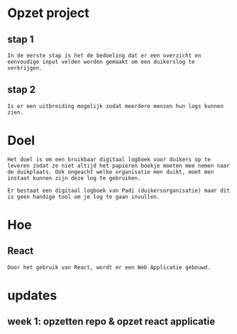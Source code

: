 # Opzet project

## stap 1
    In de eerste stap is het de bedoeling dat er een overzicht en eenvoudige input velden worden gemaakt om een duikerslog te verkrijgen. 

## stap 2
    Is er een uitbreiding mogelijk zodat meerdere mensen hun logs kunnen zien. 

# Doel
    Het doel is om een bruikbaar digitaal logboek voor duikers op te leveren zodat ze niet altijd het papieren boekje moeten mee nemen naar de duikplaats. Ook ongeacht welke organisatie men duikt, moet men instaat kunnen zijn deze log te gebruiken.

    Er bestaat een digitaal logboek van Padi (duikersorganisatie) maar dit is geen handige tool om je log te gaan invullen. 

# Hoe

## React
    Door het gebruik van React, wordt er een Web Applicatie gebouwd.

# updates

## week 1: opzetten repo & opzet react applicatie
